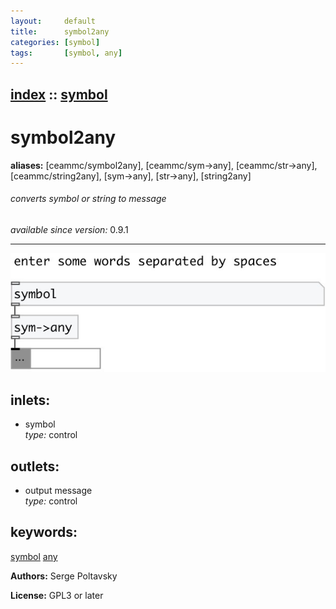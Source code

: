 ```yaml
---
layout:     default
title:      symbol2any
categories: [symbol]
tags:       [symbol, any]
---
```

[index](index.html) :: [symbol](category_symbol.html)
---

# symbol2any
**aliases:** [ceammc/symbol2any], [ceammc/sym-&gt;any], [ceammc/str-&gt;any], [ceammc/string2any], [sym-&gt;any], [str-&gt;any], [string2any]


###### converts symbol or string to message

*available since version:* 0.9.1

---




[![example](../examples/img/symbol2any.jpg)](../examples/pd/symbol2any.pd)









## inlets:

* symbol<br>
_type:_ control



## outlets:

* output message<br>
_type:_ control



## keywords:

[symbol](keywords/symbol.html)
[any](keywords/any.html)






**Authors:** Serge Poltavsky




**License:** GPL3 or later





